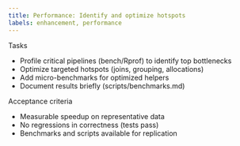 ```yaml
---
title: Performance: Identify and optimize hotspots
labels: enhancement, performance
---
```


Tasks
- Profile critical pipelines (bench/Rprof) to identify top bottlenecks
- Optimize targeted hotspots (joins, grouping, allocations)
- Add micro-benchmarks for optimized helpers
- Document results briefly (scripts/benchmarks.md)

Acceptance criteria
- Measurable speedup on representative data
- No regressions in correctness (tests pass)
- Benchmarks and scripts available for replication